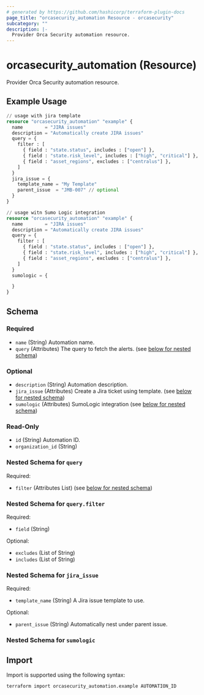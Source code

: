 ```yaml
---
# generated by https://github.com/hashicorp/terraform-plugin-docs
page_title: "orcasecurity_automation Resource - orcasecurity"
subcategory: ""
description: |-
  Provider Orca Security automation resource.
---
```


# orcasecurity_automation (Resource)

Provider Orca Security automation resource.

## Example Usage

```terraform
// usage with jira template
resource "orcasecurity_automation" "example" {
  name        = "JIRA issues"
  description = "Automatically create JIRA issues"
  query = {
    filter : [
      { field : "state.status", includes : ["open"] },
      { field : "state.risk_level", includes : ["high", "critical"] },
      { field : "asset_regions", excludes : ["centralus"] },
    ]
  }
  jira_issue = {
    template_name = "My Template"
    parent_issue  = "JMB-007" // optional
  }
}

// usage witn Sumo Logic integration
resource "orcasecurity_automation" "example" {
  name        = "JIRA issues"
  description = "Automatically create JIRA issues"
  query = {
    filter : [
      { field : "state.status", includes : ["open"] },
      { field : "state.risk_level", includes : ["high", "critical"] },
      { field : "asset_regions", excludes : ["centralus"] },
    ]
  }
  sumologic = {

  }
}
```

<!-- schema generated by tfplugindocs -->
## Schema

### Required

- `name` (String) Automation name.
- `query` (Attributes) The query to fetch the alerts. (see [below for nested schema](#nestedatt--query))

### Optional

- `description` (String) Automation description.
- `jira_issue` (Attributes) Create a Jira ticket using template. (see [below for nested schema](#nestedatt--jira_issue))
- `sumologic` (Attributes) SumoLogic integration (see [below for nested schema](#nestedatt--sumologic))

### Read-Only

- `id` (String) Automation ID.
- `organization_id` (String)

<a id="nestedatt--query"></a>
### Nested Schema for `query`

Required:

- `filter` (Attributes List) (see [below for nested schema](#nestedatt--query--filter))

<a id="nestedatt--query--filter"></a>
### Nested Schema for `query.filter`

Required:

- `field` (String)

Optional:

- `excludes` (List of String)
- `includes` (List of String)



<a id="nestedatt--jira_issue"></a>
### Nested Schema for `jira_issue`

Required:

- `template_name` (String) A Jira issue template to use.

Optional:

- `parent_issue` (String) Automatically nest under parent issue.


<a id="nestedatt--sumologic"></a>
### Nested Schema for `sumologic`

## Import

Import is supported using the following syntax:

```shell
terraform import orcasecurity_automation.example AUTOMATION_ID
```
